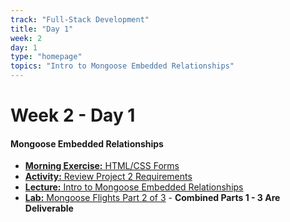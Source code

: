 ```yaml
---
track: "Full-Stack Development"
title: "Day 1"
week: 2
day: 1
type: "homepage"
topics: "Intro to Mongoose Embedded Relationships"
---
```


# Week 2 - Day 1

#### Mongoose Embedded Relationships
- [**Morning Exercise:** HTML/CSS Forms](/full-stack-development/week-2/day-1/lecture-materials/html-css-forms)
- [**Activity:** Review Project 2 Requirements](/unit-projects/unit-two-project-requirements)
- [**Lecture:** Intro to Mongoose Embedded Relationships](/full-stack-development/week-2/day-1/lecture-materials/intro-to-mongoose-embedded-relationships/)
- [**Lab:** Mongoose Flights Part 2 of 3](/full-stack-development/week-2/day-1/labs/mongoose-flights-part-2/) - **Combined Parts 1 - 3 Are Deliverable**
